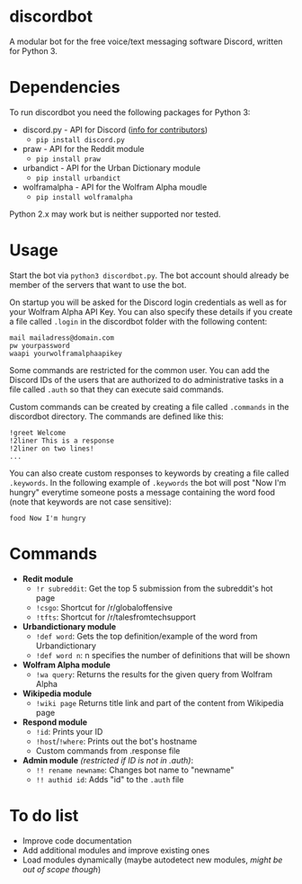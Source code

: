 # discordbot
A modular bot for the free voice/text messaging software Discord, written for Python 3.

# Dependencies
To run discordbot you need the following packages for Python 3:

* discord.py - API for Discord ([info for contributors](https://github.com/Rapptz/discord.py))
  * `pip install discord.py`
* praw - API for the Reddit module
  * `pip install praw`
* urbandict - API for the Urban Dictionary module
  * `pip install urbandict`
* wolframalpha - API for the Wolfram Alpha moudle
  * `pip install wolframalpha`

Python 2.x may work but is neither supported nor tested.

# Usage
Start the bot via `python3 discordbot.py`. The bot account should already be member of the servers that want to use the bot.

On startup you will be asked for the Discord login credentials as well as for your Wolfram Alpha API Key. You can also specify these details if you create a file called `.login` in the discordbot folder with the following content:
```
mail mailadress@domain.com
pw yourpassword
waapi yourwolframalphaapikey
```
Some commands are restricted for the common user. You can add the Discord IDs of the users that are authorized to do administrative tasks in a file called `.auth` so that they can execute said commands.

Custom commands can be created by creating a file called `.commands` in the discordbot directory. The commands are defined like this:
```
!greet Welcome
!2liner This is a response
!2liner on two lines!
...
```
You can also create custom responses to keywords by creating a file called `.keywords`. In the following example of `.keywords` the bot will post "Now I'm hungry" everytime someone posts a message containing the word food (note that keywords are not case sensitive):
```
food Now I'm hungry
```

# Commands
* **Redit module**
  * `!r subreddit`: Get the top 5 submission from the subreddit's hot page
  * `!csgo`: Shortcut for /r/globaloffensive
  * `!tfts`: Shortcut for /r/talesfromtechsupport
* **Urbandictionary module**
  * `!def word`: Gets the top definition/example of the word from Urbandictionary
  * `!def word n`: n specifies the number of definitions that will be shown
* **Wolfram Alpha module**
  * `!wa query`: Returns the results for the given query from Wolfram Alpha
* **Wikipedia module**
  * `!wiki page` Returns title link and part of the content from Wikipedia page
* **Respond module**
  * `!id`: Prints your ID
  * `!host`/`!where`: Prints out the bot's hostname
  * Custom commands from .response file
* **Admin module** *(restricted if ID is not in .auth)*:
  * `!! rename newname`: Changes bot name to "newname"
  * `!! authid id`: Adds "id" to the `.auth` file

# To do list
* Improve code documentation
* Add additional modules and improve existing ones
* Load modules dynamically (maybe autodetect new modules, *might be out of scope though*)
